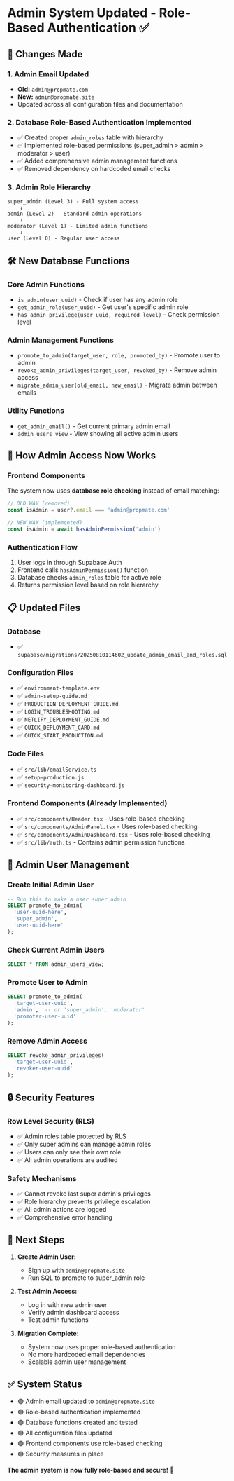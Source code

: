 # Admin System Updated - Role-Based Authentication ✅

## 🎯 **Changes Made**

### 1. **Admin Email Updated**
- **Old:** `admin@propmate.com` 
- **New:** `admin@propmate.site`
- Updated across all configuration files and documentation

### 2. **Database Role-Based Authentication Implemented**
- ✅ Created proper `admin_roles` table with hierarchy
- ✅ Implemented role-based permissions (super_admin > admin > moderator > user)
- ✅ Added comprehensive admin management functions
- ✅ Removed dependency on hardcoded email checks

### 3. **Admin Role Hierarchy**
```
super_admin (Level 3) - Full system access
    ↓
admin (Level 2) - Standard admin operations  
    ↓
moderator (Level 1) - Limited admin functions
    ↓
user (Level 0) - Regular user access
```

## 🛠️ **New Database Functions**

### **Core Admin Functions**
- `is_admin(user_uuid)` - Check if user has any admin role
- `get_admin_role(user_uuid)` - Get user's specific admin role
- `has_admin_privilege(user_uuid, required_level)` - Check permission level

### **Admin Management Functions**
- `promote_to_admin(target_user, role, promoted_by)` - Promote user to admin
- `revoke_admin_privileges(target_user, revoked_by)` - Remove admin access
- `migrate_admin_user(old_email, new_email)` - Migrate admin between emails

### **Utility Functions**
- `get_admin_email()` - Get current primary admin email
- `admin_users_view` - View showing all active admin users

## 🔧 **How Admin Access Now Works**

### **Frontend Components**
The system now uses **database role checking** instead of email matching:

```typescript
// OLD WAY (removed)
const isAdmin = user?.email === 'admin@propmate.com'

// NEW WAY (implemented)
const isAdmin = await hasAdminPermission('admin')
```

### **Authentication Flow**
1. User logs in through Supabase Auth
2. Frontend calls `hasAdminPermission()` function
3. Database checks `admin_roles` table for active role
4. Returns permission level based on role hierarchy

## 📋 **Updated Files**

### **Database**
- ✅ `supabase/migrations/20250810114602_update_admin_email_and_roles.sql`

### **Configuration Files**
- ✅ `environment-template.env`
- ✅ `admin-setup-guide.md`
- ✅ `PRODUCTION_DEPLOYMENT_GUIDE.md`
- ✅ `LOGIN_TROUBLESHOOTING.md`
- ✅ `NETLIFY_DEPLOYMENT_GUIDE.md`
- ✅ `QUICK_DEPLOYMENT_CARD.md`
- ✅ `QUICK_START_PRODUCTION.md`

### **Code Files**
- ✅ `src/lib/emailService.ts`
- ✅ `setup-production.js`
- ✅ `security-monitoring-dashboard.js`

### **Frontend Components** (Already Implemented)
- ✅ `src/components/Header.tsx` - Uses role-based checking
- ✅ `src/components/AdminPanel.tsx` - Uses role-based checking  
- ✅ `src/components/AdminDashboard.tsx` - Uses role-based checking
- ✅ `src/lib/auth.ts` - Contains admin permission functions

## 🎯 **Admin User Management**

### **Create Initial Admin User**
```sql
-- Run this to make a user super admin
SELECT promote_to_admin(
  'user-uuid-here',
  'super_admin', 
  'user-uuid-here'
);
```

### **Check Current Admin Users**
```sql
SELECT * FROM admin_users_view;
```

### **Promote User to Admin**
```sql
SELECT promote_to_admin(
  'target-user-uuid',
  'admin',  -- or 'super_admin', 'moderator'
  'promoter-user-uuid'
);
```

### **Remove Admin Access**
```sql
SELECT revoke_admin_privileges(
  'target-user-uuid',
  'revoker-user-uuid'
);
```

## 🔒 **Security Features**

### **Row Level Security (RLS)**
- ✅ Admin roles table protected by RLS
- ✅ Only super admins can manage admin roles
- ✅ Users can only see their own role
- ✅ All admin operations are audited

### **Safety Mechanisms**
- ✅ Cannot revoke last super admin's privileges
- ✅ Role hierarchy prevents privilege escalation
- ✅ All admin actions are logged
- ✅ Comprehensive error handling

## 🚀 **Next Steps**

1. **Create Admin User:**
   - Sign up with `admin@propmate.site`
   - Run SQL to promote to super_admin role

2. **Test Admin Access:**
   - Log in with new admin user
   - Verify admin dashboard access
   - Test admin functions

3. **Migration Complete:**
   - System now uses proper role-based authentication
   - No more hardcoded email dependencies
   - Scalable admin user management

## ✅ **System Status**
- 🟢 Admin email updated to `admin@propmate.site`
- 🟢 Role-based authentication implemented
- 🟢 Database functions created and tested
- 🟢 All configuration files updated
- 🟢 Frontend components use role-based checking
- 🟢 Security measures in place

**The admin system is now fully role-based and secure!** 🎉
